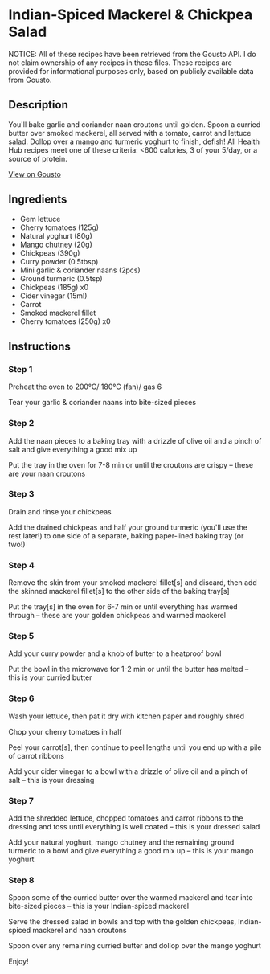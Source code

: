 # Indian-Spiced Mackerel & Chickpea Salad

NOTICE: All of these recipes have been retrieved from the Gousto API. I do not claim ownership of any recipes in these files. These recipes are provided for informational purposes only, based on publicly available data from Gousto.

## Description

You'll bake garlic and coriander naan croutons until golden. Spoon a curried butter over smoked mackerel, all served with a tomato, carrot and lettuce salad. Dollop over a mango and turmeric yoghurt to finish, defish! All Health Hub recipes meet one of these criteria: <600 calories, 3 of your 5/day, or a source of protein.

[View on Gousto](https://www.gousto.co.uk/recipes/cookbook/indian-spiced-mackerel-chickpea-salad-with-naan-croutons)

## Ingredients

- Gem lettuce
- Cherry tomatoes (125g)
- Natural yoghurt (80g)
- Mango chutney (20g)
- Chickpeas (390g)
- Curry powder (0.5tbsp)
- Mini garlic & coriander naans (2pcs)
- Ground turmeric (0.5tsp)
- Chickpeas (185g) x0
- Cider vinegar (15ml)
- Carrot
- Smoked mackerel fillet
- Cherry tomatoes (250g) x0

## Instructions


### Step 1

Preheat the oven to 200°C/ 180°C (fan)/ gas 6

Tear your garlic & coriander naans into bite-sized pieces


### Step 2

Add the naan pieces to a baking tray with a drizzle of olive oil and a pinch of salt and give everything a good mix up

Put the tray in the oven for 7-8 min or until the croutons are crispy – these are your naan croutons


### Step 3

Drain and rinse your chickpeas

Add the drained chickpeas and half your ground turmeric (you'll use the rest later!) to one side of a separate, baking paper-lined baking tray (or two!)


### Step 4

Remove the skin from your smoked mackerel fillet[s] and discard, then add the skinned mackerel fillet[s]<span class="text-danger"> </span>to the other side of the baking tray[s]

Put the tray[s] in the oven for 6-7 min or until everything has warmed through – these are your golden chickpeas and warmed mackerel


### Step 5

Add your curry powder and a knob of butter to a heatproof bowl

Put the bowl in the microwave for 1-2 min or until the butter has melted – this is your curried butter


### Step 6

Wash your lettuce, then pat it dry with kitchen paper and roughly shred

Chop your cherry tomatoes in half

Peel your carrot[s], then continue to peel lengths until you end up with a pile of carrot ribbons

Add your cider vinegar to a bowl with a drizzle of olive oil and a pinch of salt – this is your dressing


### Step 7

Add the shredded lettuce, chopped tomatoes and carrot ribbons to the dressing and toss until everything is well coated – this is your dressed salad

Add your natural yoghurt, mango chutney and the remaining ground turmeric to a bowl and give everything a good mix up – this is your mango yoghurt

### Step 8

Spoon some of the curried butter over the warmed mackerel and tear into bite-sized pieces – this is your Indian-spiced mackerel

Serve the dressed salad in bowls and top with the golden chickpeas, Indian-spiced mackerel and naan croutons

Spoon over any remaining curried butter and dollop over the mango yoghurt

Enjoy!

